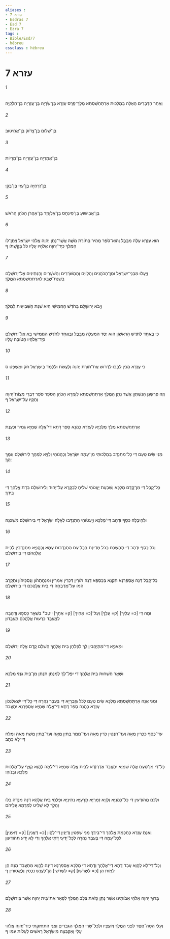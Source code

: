 ```yaml
---
aliases : 
- עזרא 7
- Esdras 7
- Esd 7
- Ezra 7
tags : 
- Bible/Esd/7
- hébreu
cssclass : hébreu
---
```


# עזרא 7

###### 1
וְאַחַר הַדְּבָרִים הָאֵלֶּה בְּמַלְכוּת אַרְתַּחְשַׁסְתְּא מֶלֶךְ־פָּרָס עֶזְרָא בֶּן־שְׂרָיָה בֶּן־עֲזַרְיָה בֶּן־חִלְקִיָּה׃
###### 2
בֶּן־שַׁלּוּם בֶּן־צָדֹוק בֶּן־אֲחִיטוּב׃
###### 3
בֶּן־אֲמַרְיָה בֶן־עֲזַרְיָה בֶּן־מְרָיֹות׃
###### 4
בֶּן־זְרַחְיָה בֶן־עֻזִּי בֶּן־בֻּקִּי׃
###### 5
בֶּן־אֲבִישׁוּעַ בֶּן־פִּינְחָס בֶּן־אֶלְעָזָר בֶּן־אַהֲרֹן הַכֹּהֵן הָרֹאשׁ׃
###### 6
הוּא עֶזְרָא עָלָה מִבָּבֶל וְהוּא־סֹפֵר מָהִיר בְּתֹורַת מֹשֶׁה אֲשֶׁר־נָתַן יְהוָה אֱלֹהֵי יִשְׂרָאֵל וַיִּתֶּן־לֹו הַמֶּלֶךְ כְּיַד־יְהוָה אֱלֹהָיו עָלָיו כֹּל בַּקָּשָׁתֹו׃ ף
###### 7
וַיַּעֲלוּ מִבְּנֵי־יִשְׂרָאֵל וּמִן־הַכֹּהֲנִים וְהַלְוִיִּם וְהַמְשֹׁרְרִים וְהַשֹּׁעֲרִים וְהַנְּתִינִים אֶל־יְרוּשָׁלִָם בִּשְׁנַת־שֶׁבַע לְאַרְתַּחְשַׁסְתְּא הַמֶּלֶךְ׃
###### 8
וַיָּבֹא יְרוּשָׁלִַם בַּחֹדֶשׁ הַחֲמִישִׁי הִיא שְׁנַת הַשְּׁבִיעִית לַמֶּלֶךְ׃
###### 9
כִּי בְּאֶחָד לַחֹדֶשׁ הָרִאשֹׁון הוּא יְסֻד הַמַּעֲלָה מִבָּבֶל וּבְאֶחָד לַחֹדֶשׁ הַחֲמִישִׁי בָּא אֶל־יְרוּשָׁלִַם כְּיַד־אֱלֹהָיו הַטֹּובָה עָלָיו׃
###### 10
כִּי עֶזְרָא הֵכִין לְבָבֹו לִדְרֹושׁ אֶת־תֹּורַת יְהוָה וְלַעֲשֹׂת וּלְלַמֵּד בְּיִשְׂרָאֵל חֹק וּמִשְׁפָּט׃ ס
###### 11
וְזֶה פַּרְשֶׁגֶן הַנִּשְׁתְּוָן אֲשֶׁר נָתַן הַמֶּלֶךְ אַרְתַּחְשַׁסְתְּא לְעֶזְרָא הַכֹּהֵן הַסֹּפֵר סֹפֵר דִּבְרֵי מִצְוֹת־יְהוָה וְחֻקָּיו עַל־יִשְׂרָאֵל׃ ף
###### 12
אַרְתַּחְשַׁסְתְּא מֶלֶךְ מַלְכַיָּא לְעֶזְרָא כָהֲנָא סָפַר דָּתָא דִּי־אֱלָהּ שְׁמַיָּא גְּמִיר וּכְעֶנֶת׃
###### 13
מִנִּי שִׂים טְעֵם דִּי כָל־מִתְנַדַּב בְּמַלְכוּתִי מִן־עַמָּה יִשְׂרָאֵל וְכָהֲנֹוהִי וְלֵוָיֵא לִמְהָךְ לִירוּשְׁלֶם עִמָּךְ יְהָךְ׃
###### 14
כָּל־קֳבֵל דִּי מִן־קֳדָם מַלְכָּא וְשִׁבְעַת יָעֲטֹהִי שְׁלִיחַ לְבַקָּרָא עַל־יְהוּד וְלִירוּשְׁלֶם בְּדָת אֱלָהָךְ דִּי בִידָךְ׃
###### 15
וּלְהֵיבָלָה כְּסַף וּדְהַב דִּי־מַלְכָּא וְיָעֲטֹוהִי הִתְנַדַּבוּ לֶאֱלָהּ יִשְׂרָאֵל דִּי בִירוּשְׁלֶם מִשְׁכְּנֵהּ׃
###### 16
וְכֹל כְּסַף וּדְהַב דִּי תְהַשְׁכַּח בְּכֹל מְדִינַת בָּבֶל עִם הִתְנַדָּבוּת עַמָּא וְכָהֲנַיָּא מִתְנַדְּבִין לְבֵית אֱלָהֲהֹם דִּי בִירוּשְׁלֶם׃
###### 17
כָּל־קֳבֵל דְּנָה אָסְפַּרְנָא תִקְנֵא בְּכַסְפָּא דְנָה תֹּורִין דִּכְרִין אִמְּרִין וּמִנְחָתְהֹון וְנִסְכֵּיהֹון וּתְקָרֵב הִמֹּו עַל־מַדְבְּחָה דִּי בֵּית אֱלָהֲכֹם דִּי בִירוּשְׁלֶם׃
###### 18
וּמָה דִי [כ= עֲלַיִךְ] [ק= עֲלָךְ] וְעַל־[כ= אֶחַיִךְ] [ק= אֶחָךְ] יִיטַב* בִּשְׁאָר כַּסְפָּא וְדַהֲבָה לְמֶעְבַּד כִּרְעוּת אֱלָהֲכֹם תַּעַבְדוּן׃
###### 19
וּמָאנַיָּא דִּי־מִתְיַהֲבִין לָךְ לְפָלְחָן בֵּית אֱלָהָךְ הַשְׁלֵם קֳדָם אֱלָהּ יְרוּשְׁלֶם׃
###### 20
וּשְׁאָר חַשְׁחוּת בֵּית אֱלָהָךְ דִּי יִפֶּל־לָךְ לְמִנְתַּן תִּנְתֵּן מִן־בֵּית גִּנְזֵי מַלְכָּא׃
###### 21
וּמִנִּי אֲנָה אַרְתַּחְשַׁסְתְּא מַלְכָּא שִׂים טְעֵם לְכֹל גִּזַּבְרַיָּא דִּי בַּעֲבַר נַהֲרָה דִּי כָל־דִּי יִשְׁאֲלֶנְכֹון עֶזְרָא כָהֲנָה סָפַר דָּתָא דִּי־אֱלָהּ שְׁמַיָּא אָסְפַּרְנָא יִתְעֲבִד׃
###### 22
עַד־כְּסַף כַּכְּרִין מְאָה וְעַד־חִנְטִין כֹּרִין מְאָה וְעַד־חֲמַר בַּתִּין מְאָה וְעַד־בַּתִּין מְשַׁח מְאָה וּמְלַח דִּי־לָא כְתָב׃
###### 23
כָּל־דִּי מִן־טַעַם אֱלָהּ שְׁמַיָּא יִתְעֲבֵד אַדְרַזְדָּא לְבֵית אֱלָהּ שְׁמַיָּא דִּי־לְמָה לֶהֱוֵא קְצַף עַל־מַלְכוּת מַלְכָּא וּבְנֹוהִי׃
###### 24
וּלְכֹם מְהֹודְעִין דִּי כָל־כָּהֲנַיָּא וְלֵוָיֵא זַמָּרַיָּא תָרָעַיָּא נְתִינַיָּא וּפָלְחֵי בֵּית אֱלָהָא דְנָה מִנְדָּה בְלֹו וַהֲלָךְ לָא שַׁלִּיט לְמִרְמֵא עֲלֵיהֹם׃
###### 25
וְאַנְתְּ עֶזְרָא כְּחָכְמַת אֱלָהָךְ דִּי־בִידָךְ מֶנִּי שָׁפְטִין וְדַיָּנִין דִּי־לֶהֱוֹן [כ= דָּאֲנִין] [ק= דָּאיְנִין] לְכָל־עַמָּה דִּי בַּעֲבַר נַהֲרָה לְכָל־יָדְעֵי דָּתֵי אֱלָהָךְ וְדִי לָא יָדַע תְּהֹודְעוּן׃
###### 26
וְכָל־דִּי־לָא לֶהֱוֵא עָבֵד דָּתָא דִי־אֱלָהָךְ וְדָתָא דִּי מַלְכָּא אָסְפַּרְנָא דִּינָה לֶהֱוֵא מִתְעֲבֵד מִנֵּהּ הֵן לְמֹות הֵן [כ= לִשְׁרֹשׁוּ] [ק= לִשְׁרֹשִׁי] הֵן־לַעֲנָשׁ נִכְסִין וְלֶאֱסוּרִין׃ ף
###### 27
בָּרוּךְ יְהוָה אֱלֹהֵי אֲבֹותֵינוּ אֲשֶׁר נָתַן כָּזֹאת בְּלֵב הַמֶּלֶךְ לְפָאֵר אֶת־בֵּית יְהוָה אֲשֶׁר בִּירוּשָׁלִָם׃
###### 28
וְעָלַי הִטָּה־חֶסֶד לִפְנֵי הַמֶּלֶךְ וְיֹועֲצָיו וּלְכָל־שָׂרֵי הַמֶּלֶךְ הַגִּבֹּרִים וַאֲנִי הִתְחַזַּקְתִּי כְּיַד־יְהוָה אֱלֹהַי עָלַי וָאֶקְבְּצָה מִיִּשְׂרָאֵל רָאשִׁים לַעֲלֹות עִמִּי׃ ף
